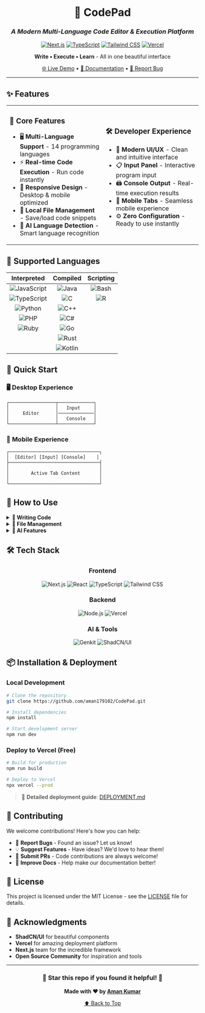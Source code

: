 <div align="center">

# 🚀 CodePad

### *A Modern Multi-Language Code Editor & Execution Platform*

[![Next.js](https://img.shields.io/badge/Next.js-15.3.3-black?style=for-the-badge&logo=next.js)](https://nextjs.org/)
[![TypeScript](https://img.shields.io/badge/TypeScript-5.0-blue?style=for-the-badge&logo=typescript)](https://www.typescriptlang.org/)
[![Tailwind CSS](https://img.shields.io/badge/Tailwind-3.4-38B2AC?style=for-the-badge&logo=tailwind-css)](https://tailwindcss.com/)
[![Vercel](https://img.shields.io/badge/Deploy-Vercel-black?style=for-the-badge&logo=vercel)](https://vercel.com/)

**Write • Execute • Learn** - All in one beautiful interface

[🌐 Live Demo](https://your-codepad.vercel.app) • [📖 Documentation](./DEPLOYMENT.md) • [🐛 Report Bug](https://github.com/aman179102/CodePad/issues)

</div>

---

## ✨ Features

<table>
<tr>
<td width="50%">

### 🎯 **Core Features**
- 🖥️ **Multi-Language Support** - 14 programming languages
- ⚡ **Real-time Code Execution** - Run code instantly
- 📱 **Responsive Design** - Desktop & mobile optimized
- 💾 **Local File Management** - Save/load code snippets
- 🤖 **AI Language Detection** - Smart language recognition

</td>
<td width="50%">

### 🛠️ **Developer Experience**
- 🎨 **Modern UI/UX** - Clean and intuitive interface
- 📋 **Input Panel** - Interactive program input
- 🖨️ **Console Output** - Real-time execution results
- 📱 **Mobile Tabs** - Seamless mobile experience
- ⚙️ **Zero Configuration** - Ready to use instantly

</td>
</tr>
</table>

## 🌈 Supported Languages

<div align="center">

| **Interpreted** | **Compiled** | **Scripting** |
|:---:|:---:|:---:|
| ![JavaScript](https://img.shields.io/badge/JavaScript-F7DF1E?style=flat-square&logo=javascript&logoColor=black) | ![Java](https://img.shields.io/badge/Java-ED8B00?style=flat-square&logo=java&logoColor=white) | ![Bash](https://img.shields.io/badge/Bash-4EAA25?style=flat-square&logo=gnu-bash&logoColor=white) |
| ![TypeScript](https://img.shields.io/badge/TypeScript-007ACC?style=flat-square&logo=typescript&logoColor=white) | ![C](https://img.shields.io/badge/C-00599C?style=flat-square&logo=c&logoColor=white) | ![R](https://img.shields.io/badge/R-276DC3?style=flat-square&logo=r&logoColor=white) |
| ![Python](https://img.shields.io/badge/Python-3776AB?style=flat-square&logo=python&logoColor=white) | ![C++](https://img.shields.io/badge/C++-00599C?style=flat-square&logo=c%2B%2B&logoColor=white) | |
| ![PHP](https://img.shields.io/badge/PHP-777BB4?style=flat-square&logo=php&logoColor=white) | ![C#](https://img.shields.io/badge/C%23-239120?style=flat-square&logo=c-sharp&logoColor=white) | |
| ![Ruby](https://img.shields.io/badge/Ruby-CC342D?style=flat-square&logo=ruby&logoColor=white) | ![Go](https://img.shields.io/badge/Go-00ADD8?style=flat-square&logo=go&logoColor=white) | |
| | ![Rust](https://img.shields.io/badge/Rust-000000?style=flat-square&logo=rust&logoColor=white) | |
| | ![Kotlin](https://img.shields.io/badge/Kotlin-0095D5?style=flat-square&logo=kotlin&logoColor=white) | |

</div>

## 🚀 Quick Start

### 🖥️ **Desktop Experience**
```
┌─────────────────┬─────────────┐
│                 │   Input     │
│     Editor      │─────────────│
│                 │   Console   │
└─────────────────┴─────────────┘
```

### 📱 **Mobile Experience**
```
┌─────────────────────────────────┐
│  [Editor] [Input] [Console]    │
├─────────────────────────────────┤
│                                 │
│        Active Tab Content       │
│                                 │
└─────────────────────────────────┘
```

## 🎯 How to Use

<details>
<summary><b>📝 Writing Code</b></summary>

1. **Select Language** - Choose from 14 supported languages
2. **Write Code** - Use the full-featured editor with syntax highlighting
3. **Add Input** - Provide program input in the dedicated input panel
4. **Execute** - Click the Run button to execute your code
5. **View Results** - See output in the console panel

</details>

<details>
<summary><b>💾 File Management</b></summary>

- **New File** - Start fresh with language-specific templates
- **Save File** - Store code snippets locally with custom names
- **Open File** - Load previously saved code snippets
- **Auto-save** - Your work is preserved automatically

</details>

<details>
<summary><b>🤖 AI Features</b></summary>

- **Language Detection** - AI automatically identifies programming language
- **Smart Templates** - Language-specific code snippets
- **Error Handling** - Intelligent error messages and suggestions

</details>

## 🛠️ Tech Stack

<div align="center">

### **Frontend**
![Next.js](https://img.shields.io/badge/Next.js-000000?style=for-the-badge&logo=nextdotjs&logoColor=white)
![React](https://img.shields.io/badge/React-20232A?style=for-the-badge&logo=react&logoColor=61DAFB)
![TypeScript](https://img.shields.io/badge/TypeScript-007ACC?style=for-the-badge&logo=typescript&logoColor=white)
![Tailwind CSS](https://img.shields.io/badge/Tailwind_CSS-38B2AC?style=for-the-badge&logo=tailwind-css&logoColor=white)

### **Backend**
![Node.js](https://img.shields.io/badge/Node.js-43853D?style=for-the-badge&logo=node.js&logoColor=white)
![Vercel](https://img.shields.io/badge/Vercel-000000?style=for-the-badge&logo=vercel&logoColor=white)

### **AI & Tools**
![Genkit](https://img.shields.io/badge/Genkit-4285F4?style=for-the-badge&logo=google&logoColor=white)
![ShadCN/UI](https://img.shields.io/badge/ShadCN/UI-000000?style=for-the-badge&logo=shadcnui&logoColor=white)

</div>

## 📦 Installation & Deployment

### **Local Development**
```bash
# Clone the repository
git clone https://github.com/aman179102/CodePad.git

# Install dependencies
npm install

# Start development server
npm run dev
```

### **Deploy to Vercel (Free)**
```bash
# Build for production
npm run build

# Deploy to Vercel
npx vercel --prod
```

> 📖 **Detailed deployment guide**: [DEPLOYMENT.md](./DEPLOYMENT.md)

## 🤝 Contributing

We welcome contributions! Here's how you can help:

- 🐛 **Report Bugs** - Found an issue? Let us know!
- 💡 **Suggest Features** - Have ideas? We'd love to hear them!
- 🔧 **Submit PRs** - Code contributions are always welcome!
- 📖 **Improve Docs** - Help make our documentation better!

## 📄 License

This project is licensed under the MIT License - see the [LICENSE](LICENSE) file for details.

## 🙏 Acknowledgments

- **ShadCN/UI** for beautiful components
- **Vercel** for amazing deployment platform
- **Next.js** team for the incredible framework
- **Open Source Community** for inspiration and tools

---

<div align="center">

### 🌟 **Star this repo if you found it helpful!** 🌟

**Made with ❤️ by [Aman Kumar](https://github.com/aman179102)**

[⬆ Back to Top](#-codepad)

</div>
